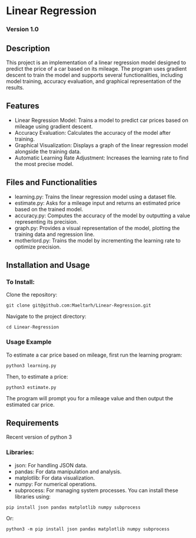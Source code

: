 # Linear Regression
### Version 1.0
## Description
This project is an implementation of a linear regression model designed to predict the price of a car based on its mileage. The program uses gradient descent to train the model and supports several functionalities, including model training, accuracy evaluation, and graphical representation of the results.
## Features
- Linear Regression Model: Trains a model to predict car prices based on mileage using gradient descent.
- Accuracy Evaluation: Calculates the accuracy of the model after training.
- Graphical Visualization: Displays a graph of the linear regression model alongside the training data.
- Automatic Learning Rate Adjustment: Increases the learning rate to find the most precise model.
## Files and Functionalities
- learning.py: Trains the linear regression model using a dataset file.
- estimate.py: Asks for a mileage input and returns an estimated price based on the trained model.
- accuracy.py: Computes the accuracy of the model by outputting a value representing its precision.
- graph.py: Provides a visual representation of the model, plotting the training data and regression line.
- motherlord.py: Trains the model by incrementing the learning rate to optimize precision.
## Installation and Usage
### To Install:
Clone the repository:
```
git clone git@github.com:Maeltarh/Linear-Regression.git
```
Navigate to the project directory:
```
cd Linear-Regression
```
### Usage Example
To estimate a car price based on mileage, first run the learning program:
```
python3 learning.py
```
Then, to estimate a price:
```
python3 estimate.py
```
The program will prompt you for a mileage value and then output the estimated car price.
## Requirements
Recent version of python 3
### Libraries:
- json: For handling JSON data.
- pandas: For data manipulation and analysis.
- matplotlib: For data visualization.
- numpy: For numerical operations.
- subprocess: For managing system processes.
You can install these libraries using:
```
pip install json pandas matplotlib numpy subprocess
```
Or:
```
python3 -m pip install json pandas matplotlib numpy subprocess
```
